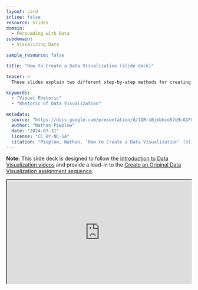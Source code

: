```yaml
---
layout: card
inline: false
resource: Slides
domain:
  - Persuading with Data
subdomain:
  - Visualizing Data

sample_resource: false

title: "How to Create a Data Visualization (slide deck)"

teaser: >
  These slides explain two different step-by-step methods for creating high-quality, professional-looking data visualizations without needing to pay for software or learn to code. They are intended to follow the Introduction to Data Visualization videos and provide a lead-in to the Create an Original Data Visualization assignment sequence. The slide deck with instructor notes could be used as a reading or an activity.

keywords:
  - "Visual Rhetoric"
  - "Rhetoric of Data Visualization"

metadata:
  source: "https://docs.google.com/presentation/d/1QRrxBjmbkcoS7q9cG1FCt3l9t2309-04/edit?usp=sharing&ouid=116941745404208628216&rtpof=true&sd=true"
  author: "Nathan Pieplow"
  date: "2024-07-31"
  license: "CC BY-NC-SA"
  citation: "Pieplow, Nathan. ‘How to Create a Data Visualization’ (slide deck). Data Advocacy 4 All, University of Colorado. 31 July 2024"
---
```


**Note:** This slide deck is designed to follow the [Introduction to Data Visualization videos](https://da4asandbox.github.io/curricularsite/cards/introduction-to-data-visualization-videos) and provide a lead-in to the [Create an Original Data Visualization assignment sequence](https://da4asandbox.github.io/curricularsite/cards/create-an-original-data-visualization).

<div style="position: relative; padding-bottom: 56.25%; height: 0; overflow: hidden;"><iframe src="https://docs.google.com/presentation/d/1QRrxBjmbkcoS7q9cG1FCt3l9t2309-04/edit?usp=sharing&ouid=116941745404208628216&rtpof=true&sd=true" width="100%" title="How to Create a Data Visualization (slide deck)" style="border:2px #323639 solid; position: absolute; top: 0; left: 0; right: 0; bottom: 0; height: 100%; max-width: 100%;"></iframe></div>

